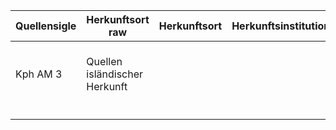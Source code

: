 | Quellensigle | Herkunftsort raw | Herkunftsort | Herkunftsinstitution | Quellentyp | Bibliotheksort | Bibliothek | Bibliothekssignatur | Datierung raw | Datierung | Jahrhundert |
|--|--|--|--|--|--|--|--|--|--|--|
| Kph AM 3 | Quellen isländischer Herkunft | | | Graduale | Kopenhagen | Den Arnamagnæanske Samling | Acc. 7 Hs 3 | zwischen 1450 und 1478, wahrscheinlich vor 1472 | 15. Jh 2. Hälfte | 15. |
||||||||||||
||||||||||||
||||||||||||
